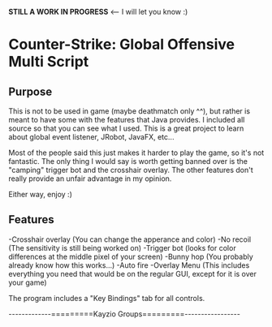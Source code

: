 **STILL A WORK IN PROGRESS** <-- I will let you know :)

Counter-Strike: Global Offensive Multi Script
=============================================================

Purpose
-------------------------------------------------------------
This is not to be used in game (maybe deathmatch only ^^), but
rather is meant to have some with the features that Java provides.
I included all source so that you can see what I used. This is a great
project to learn about global event listener, JRobot, JavaFX, etc...

Most of the people said this just makes it harder to play the game, so
it's not fantastic. The only thing I would say is worth getting banned over
is the "camping" trigger bot and the crosshair overlay. The other features
don't really provide an unfair advantage in my opinion.

Either way, enjoy :)

Features
-------------------------------------------------------------
-Crosshair overlay (You can change the apperance and color)
-No recoil (The sensitivity is still being worked on)
-Trigger bot (looks for color differences at the middle pixel of 
			  your screen)
-Bunny hop (You probably already know how this works...)
-Auto fire
-Overlay Menu (This includes everything you need that would be on
			   the regular GUI, except for it is over your game)

The program includes a "Key Bindings" tab for all controls.


-------------=========Kayzio Groups=========-----------------
